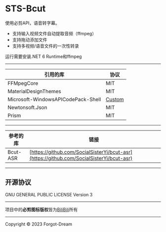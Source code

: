 ﻿# STS-Bcut

使用必剪API，语音转字幕。

- 支持输入视频文件自动提取音频（ffmpeg）
- 支持拖动添加文件
- 支持多视频/语音文件的一次性转录

运行需要安装.NET 6 Runtime和ffmpeg

---

|引用的库|协议|
|---|---|
|FFMpegCore|MIT|
|MaterialDesignThemes|MIT|
|Microsoft-WindowsAPICodePack-Shell|[Custom](https://github.com/contre/Windows-API-Code-Pack-1.1/LICENSE)|
|Newtonsoft.Json|MIT|
|Prism|MIT|

---

|参考的库|链接|
|---|---|
|Bcut-ASR|[https://github.com/SocialSisterYi/bcut-asr](https://github.com/SocialSisterYi/bcut-asr)|

---

## 开源协议

GNU GENERAL PUBLIC LICENSE Version 3

---

项目中的**必剪图标版权**皆为[BiliBili](https://www.bilibili.com)所有

---

Copyright © 2023 Forgot-Dream